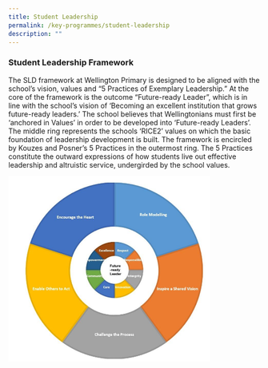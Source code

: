 ```yaml
---
title: Student Leadership
permalink: /key-programmes/student-leadership
description: ""
---
```

### Student Leadership Framework

The SLD framework at Wellington Primary is designed to be aligned with the school’s vision, values and “5 Practices of Exemplary Leadership.” At the core of the framework is the outcome “Future-ready Leader”, which is in line with the school’s vision of ‘Becoming an excellent institution that grows future-ready leaders.’ The school believes that Wellingtonians must first be ‘anchored in Values’ in order to be developed into ‘Future-ready Leaders’. The middle ring represents the schools ‘RICE2’ values on which the basic foundation of leadership development is built. The framework is encircled by Kouzes and Posner’s 5 Practices in the outermost ring. The 5 Practices constitute the outward expressions of how students live out effective leadership and altruistic service, undergirded by the school values.

<img src="/images/SLF.jpg" 
     style="width:80%">
